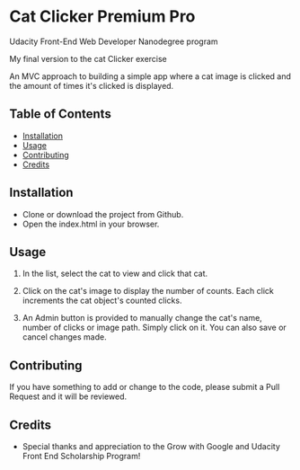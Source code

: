 # Cat Clicker Premium Pro

Udacity Front-End Web Developer Nanodegree program

My final version to the cat Clicker exercise

An MVC approach to building a simple app where a cat image is clicked and the amount of times it's clicked is displayed.


## Table of Contents

* [Installation](#installation)
* [Usage](#usage)
* [Contributing](#contributing)
* [Credits](#credits)


## Installation

* Clone or download the project from Github.
* Open the index.html in your browser.

## Usage

1. In the list, select the cat to view and click that cat.

2. Click on the cat's image to display the number of counts. Each click increments the cat object's counted clicks.

3. An Admin button is provided to manually change the cat's name, number of clicks or image path.  Simply click on it. You can also save or cancel changes made.


## Contributing
If you have something to add or change to the code, please submit a Pull Request and it will be reviewed.


## Credits

* Special thanks and appreciation to the Grow with Google and Udacity Front End Scholarship Program!
